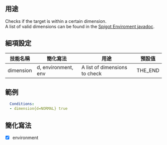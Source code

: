 ## 用途
Checks if the target is within a certain dimension.  
A list of valid dimensions can be found in the [Spigot Enviroment javadoc](https://hub.spigotmc.org/javadocs/bukkit/org/bukkit/World.Environment.html).


## 細項設定

| 技能名稱 | 簡化寫法| 用途 | 預設值 |
|-----------|-----------|----------------------------------------------------------------------|---------|
| dimension | d, environment, env | A list of dimensions to check | THE_END |


## 範例
```yaml
  Conditions:
  - dimension{d=NORMAL} true
```


## 簡化寫法
- [x] environment